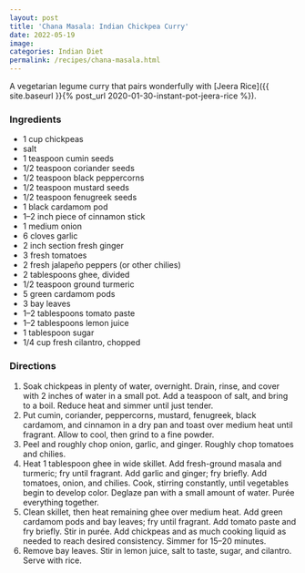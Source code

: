 ```yaml
---
layout: post
title: 'Chana Masala: Indian Chickpea Curry'
date: 2022-05-19
image:
categories: Indian Diet
permalink: /recipes/chana-masala.html
---
```


A vegetarian legume curry that pairs wonderfully with [Jeera Rice]({{ site.baseurl }}{% post_url 2020-01-30-instant-pot-jeera-rice %}).

### Ingredients

- 1 cup chickpeas
- salt
- 1 teaspoon cumin seeds
- 1/2 teaspoon coriander seeds
- 1/2 teaspoon black peppercorns
- 1/2 teaspoon mustard seeds
- 1/2 teaspoon fenugreek seeds
- 1 black cardamom pod
- 1–2 inch piece of cinnamon stick
- 1 medium onion
- 6 cloves garlic
- 2 inch section fresh ginger
- 3 fresh tomatoes
- 2 fresh jalapeño peppers (or other chilies)
- 2 tablespoons ghee, divided
- 1/2 teaspoon ground turmeric
- 5 green cardamom pods
- 3 bay leaves
- 1–2 tablespoons tomato paste
- 1–2 tablespoons lemon juice
- 1 tablespoon sugar
- 1/4 cup fresh cilantro, chopped

### Directions

1. Soak chickpeas in plenty of water, overnight. Drain, rinse, and cover with 2 inches of water in a small pot. Add a teaspoon of salt, and bring to a boil. Reduce heat and simmer until just tender.
2. Put cumin, coriander, peppercorns, mustard, fenugreek, black cardamom, and cinnamon in a dry pan and toast over medium heat until fragrant. Allow to cool, then grind to a fine powder.
3. Peel and roughly chop onion, garlic, and ginger. Roughly chop tomatoes and chilies.
4. Heat 1 tablespoon ghee in wide skillet. Add fresh-ground masala and turmeric; fry until fragrant. Add garlic and ginger; fry briefly. Add tomatoes, onion, and chilies. Cook, stirring constantly, until vegetables begin to develop color. Deglaze pan with a small amount of water. Purée everything together.
5. Clean skillet, then heat remaining ghee over medium heat. Add green cardamom pods and bay leaves; fry until fragrant. Add tomato paste and fry briefly. Stir in purée. Add chickpeas and as much cooking liquid as needed to reach desired consistency. Simmer for 15–20 minutes.
6. Remove bay leaves. Stir in lemon juice, salt to taste, sugar, and cilantro. Serve with rice.
